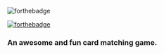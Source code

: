 ![forthebadge](http://education.wichita.edu/caduceus/examples/servings/images/text_matching_game.gif)

[![forthebadge](https://forthebadge.com/images/badges/built-by-developers.svg)](https://forthebadge.com)
### An awesome and fun card matching game.
